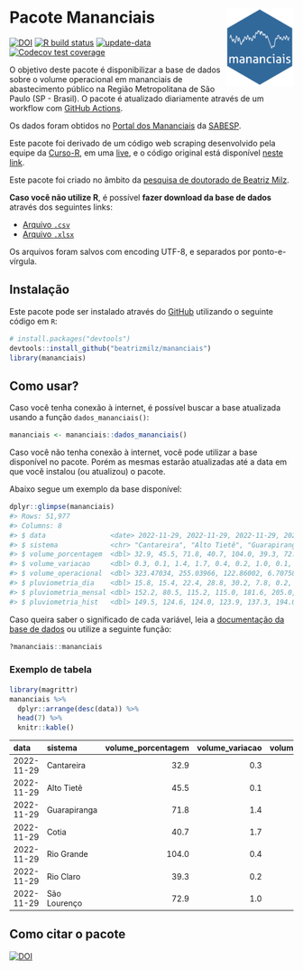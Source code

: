 
<!-- README.md is generated from README.Rmd. Please edit that file -->

# Pacote Mananciais <img src="man/figures/hexlogo.png" align="right" width = "120px"/>

<!-- badges: start -->

[![DOI](https://zenodo.org/badge/DOI/10.5281/zenodo.4733056.svg)](https://doi.org/10.5281/zenodo.4733056)
[![R build
status](https://github.com/beatrizmilz/mananciais/workflows/R-CMD-check/badge.svg)](https://github.com/beatrizmilz/mananciais/actions)
[![update-data](https://github.com/beatrizmilz/mananciais/actions/workflows/2-update_data.yaml/badge.svg)](https://github.com/beatrizmilz/mananciais/actions/workflows/2-update_data.yaml)
[![Codecov test
coverage](https://codecov.io/gh/beatrizmilz/mananciais/branch/master/graph/badge.svg)](https://codecov.io/gh/beatrizmilz/mananciais?branch=master)
<!-- badges: end -->

O objetivo deste pacote é disponibilizar a base de dados sobre o volume
operacional em mananciais de abastecimento público na Região
Metropolitana de São Paulo (SP - Brasil). O pacote é atualizado
diariamente através de um workflow com [GitHub
Actions](https://github.com/beatrizmilz/mananciais/actions).

Os dados foram obtidos no [Portal dos
Mananciais](http://mananciais.sabesp.com.br/Situacao) da
[SABESP](http://site.sabesp.com.br/site/Default.aspx).

Este pacote foi derivado de um código web scraping desenvolvido pela
equipe da [Curso-R](https://www.curso-r.com/), em uma
[live](https://youtu.be/jvZIxrMmOcQ), e o código original está
disponível [neste
link](https://github.com/curso-r/lives/blob/master/drafts/20200730_scraper_sabesp.R).

Este pacote foi criado no âmbito da [pesquisa de doutorado de Beatriz
Milz](https://beatrizmilz.github.io/tese/).

**Caso você não utilize R**, é possível **fazer download da base de
dados** através dos seguintes links:

- [Arquivo
  `.csv`](https://github.com/beatrizmilz/mananciais/raw/master/inst/extdata/mananciais.csv)
- [Arquivo
  `.xlsx`](https://github.com/beatrizmilz/mananciais/blob/master/inst/extdata/mananciais.xlsx?raw=true)

Os arquivos foram salvos com encoding UTF-8, e separados por
ponto-e-vírgula.

## Instalação

Este pacote pode ser instalado através do [GitHub](https://github.com/)
utilizando o seguinte código em `R`:

``` r
# install.packages("devtools")
devtools::install_github("beatrizmilz/mananciais")
library(mananciais)
```

## Como usar?

Caso você tenha conexão à internet, é possível buscar a base atualizada
usando a função `dados_mananciais()`:

``` r
mananciais <- mananciais::dados_mananciais() 
```

Caso você não tenha conexão à internet, você pode utilizar a base
disponível no pacote. Porém as mesmas estarão atualizadas até a data em
que você instalou (ou atualizou) o pacote.

Abaixo segue um exemplo da base disponível:

``` r
dplyr::glimpse(mananciais)
#> Rows: 51,977
#> Columns: 8
#> $ data                <date> 2022-11-29, 2022-11-29, 2022-11-29, 2022-11-29, 2…
#> $ sistema             <chr> "Cantareira", "Alto Tietê", "Guarapiranga", "Cotia…
#> $ volume_porcentagem  <dbl> 32.9, 45.5, 71.8, 40.7, 104.0, 39.3, 72.9, 32.6, 4…
#> $ volume_variacao     <dbl> 0.3, 0.1, 1.4, 1.7, 0.4, 0.2, 1.0, 0.1, -0.1, 1.7,…
#> $ volume_operacional  <dbl> 323.47034, 255.03966, 122.86002, 6.70758, 116.6237…
#> $ pluviometria_dia    <dbl> 15.8, 15.4, 22.4, 28.8, 30.2, 7.8, 0.2, 5.6, 1.5, …
#> $ pluviometria_mensal <dbl> 152.2, 80.5, 115.2, 115.0, 181.6, 205.0, 97.6, 136…
#> $ pluviometria_hist   <dbl> 149.5, 124.6, 124.0, 123.9, 137.3, 194.0, 151.2, 1…
```

Caso queira saber o significado de cada variável, leia a [documentação
da base de
dados](https://beatrizmilz.github.io/mananciais/reference/mananciais.html)
ou utilize a seguinte função:

``` r
?mananciais::mananciais
```

### Exemplo de tabela

``` r
library(magrittr)
mananciais %>% 
  dplyr::arrange(desc(data)) %>% 
  head(7) %>%
  knitr::kable()
```

| data       | sistema      | volume_porcentagem | volume_variacao | volume_operacional | pluviometria_dia | pluviometria_mensal | pluviometria_hist |
|:-----------|:-------------|-------------------:|----------------:|-------------------:|-----------------:|--------------------:|------------------:|
| 2022-11-29 | Cantareira   |               32.9 |             0.3 |          323.47034 |             15.8 |               152.2 |             149.5 |
| 2022-11-29 | Alto Tietê   |               45.5 |             0.1 |          255.03966 |             15.4 |                80.5 |             124.6 |
| 2022-11-29 | Guarapiranga |               71.8 |             1.4 |          122.86002 |             22.4 |               115.2 |             124.0 |
| 2022-11-29 | Cotia        |               40.7 |             1.7 |            6.70758 |             28.8 |               115.0 |             123.9 |
| 2022-11-29 | Rio Grande   |              104.0 |             0.4 |          116.62370 |             30.2 |               181.6 |             137.3 |
| 2022-11-29 | Rio Claro    |               39.3 |             0.2 |            5.36505 |              7.8 |               205.0 |             194.0 |
| 2022-11-29 | São Lourenço |               72.9 |             1.0 |           64.75687 |              0.2 |                97.6 |             151.2 |

## Como citar o pacote

[![DOI](https://zenodo.org/badge/DOI/10.5281/zenodo.4733056.svg)](https://doi.org/10.5281/zenodo.4733056)
